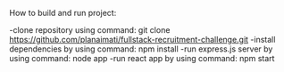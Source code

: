 How to build and run project:

-clone repository using command: git clone https://github.com/planaimati/fullstack-recruitment-challenge.git -install dependencies by using command: npm install -run express.js server by using command: node app -run react app by using command: npm start


